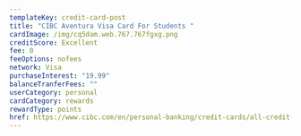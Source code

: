 ```yaml
---
templateKey: credit-card-post
title: "CIBC Aventura Visa Card For Students "
cardImage: /img/cq5dam.web.767.767fgxg.png
creditScore: Excellent
fee: 0
feeOptions: nofees
network: Visa
purchaseInterest: "19.99"
balanceTranferFees: ""
userCategory: personal
cardCategory: rewards
rewardType: points
href: https://www.cibc.com/en/personal-banking/credit-cards/all-credit-cards/aventura-visa-for-students.html
---
```

